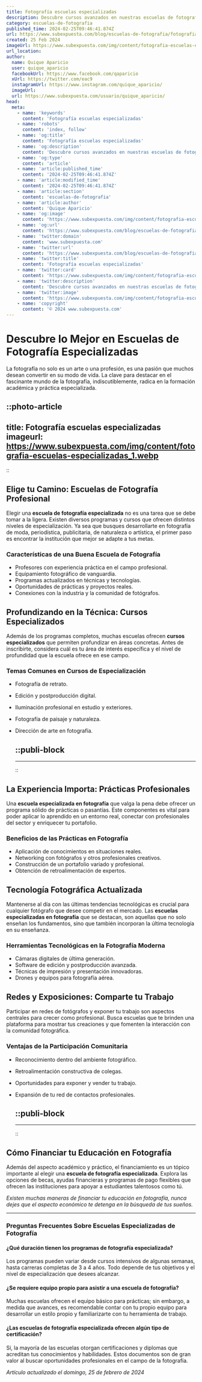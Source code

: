 ```yaml
---
title: Fotografía escuelas especializadas
description: Descubre cursos avanzados en nuestras escuelas de fotografía especializadas. Aprende de expertos y eleva tu pasión al próximo nivel.
category: escuelas-de-fotografia
published_time: 2024-02-25T09:46:41.874Z
url: https://www.subexpuesta.com/blog/escuelas-de-fotografia/fotografia-escuelas-especializadas
created: 25 Feb 2024
imageUrl: https://www.subexpuesta.com/img/content/fotografia-escuelas-especializadas_1.webp
url_location:
author:
  name: Quique Aparicio
  user: quique_aparicio
  facebookUrl: https://www.facebook.com/qaparicio
  xUrl: https://twitter.com/eac9
  instagramUrl: https://www.instagram.com/quique_aparicio/
  imageUrl: 
  url: https://www.subexpuesta.com/usuario/quique_aparicio/
head:
  meta:
    - name: 'keywords'
      content: 'Fotografía escuelas especializadas'
    - name: 'robots'
      content: 'index, follow'
    - name: 'og:title'
      content: 'Fotografía escuelas especializadas'
    - name: 'og:description'
      content: 'Descubre cursos avanzados en nuestras escuelas de fotografía especializadas. Aprende de expertos y eleva tu pasión al próximo nivel.'
    - name: 'og:type'
      content: 'article'
    - name: 'article:published_time'
      content: '2024-02-25T09:46:41.874Z'
    - name: 'article:modified_time'
      content: '2024-02-25T09:46:41.874Z'
    - name: 'article:section'
      content: 'escuelas-de-fotografia'
    - name: 'article:author'
      content: 'Quique Aparicio'
    - name: 'og:image'
      content: 'https://www.subexpuesta.com/img/content/fotografia-escuelas-especializadas_1.webp'
    - name: 'og:url'
      content: 'https://www.subexpuesta.com/blog/escuelas-de-fotografia/fotografia-escuelas-especializadas'
    - name: 'twitter:domain'
      content: 'www.subexpuesta.com'
    - name: 'twitter:url'
      content: 'https://www.subexpuesta.com/blog/escuelas-de-fotografia/fotografia-escuelas-especializadas'
    - name: 'twitter:title'
      content: 'Fotografía escuelas especializadas'
    - name: 'twitter:card'
      content: 'https://www.subexpuesta.com/img/content/fotografia-escuelas-especializadas_1.webp'
    - name: 'twitter:description'
      content: 'Descubre cursos avanzados en nuestras escuelas de fotografía especializadas. Aprende de expertos y eleva tu pasión al próximo nivel.'
    - name: 'twitter:image'
      content: 'https://www.subexpuesta.com/img/content/fotografia-escuelas-especializadas_1.webp'
    - name: 'copyright'
      content: '© 2024 www.subexpuesta.com'
---
```

# Descubre lo Mejor en Escuelas de Fotografía Especializadas

La fotografía no solo es un arte o una profesión, es una pasión que muchos desean convertir en su modo de vida. La clave para destacar en el fascinante mundo de la fotografía, indiscutiblemente, radica en la formación académica y práctica especializada. 


::photo-article
---
title: Fotografía escuelas especializadas
imageurl: https://www.subexpuesta.com/img/content/fotografia-escuelas-especializadas_1.webp
---
::


## Elige tu Camino: Escuelas de Fotografía Profesional

Elegir una **escuela de fotografía especializada** no es una tarea que se debe tomar a la ligera. Existen diversos programas y cursos que ofrecen distintos niveles de especialización. Ya sea que busques desarrollarte en fotografía de moda, periodística, publicitaria, de naturaleza o artística, el primer paso es encontrar la institución que mejor se adapte a tus metas.

### Características de una Buena Escuela de Fotografía

- Profesores con experiencia práctica en el campo profesional.
- Equipamiento fotográfico de vanguardia.
- Programas actualizados en técnicas y tecnologías.
- Oportunidades de prácticas y proyectos reales.
- Conexiones con la industria y la comunidad de fotógrafos.

## Profundizando en la Técnica: Cursos Especializados

Además de los programas completos, muchas escuelas ofrecen **cursos especializados** que permiten profundizar en áreas concretas. Antes de inscribirte, considera cuál es tu área de interés específica y el nivel de profundidad que la escuela ofrece en ese campo.

### Temas Comunes en Cursos de Especialización

- Fotografía de retrato.
- Edición y postproducción digital.
- Iluminación profesional en estudio y exteriores.
- Fotografía de paisaje y naturaleza.
- Dirección de arte en fotografía.


  ::publi-block
  ---
  ---
  ::
  
  
## La Experiencia Importa: Prácticas Profesionales

Una **escuela especializada en fotografía** que valga la pena debe ofrecer un programa sólido de prácticas o pasantías. Este componentes es vital para poder aplicar lo aprendido en un entorno real, conectar con profesionales del sector y enriquecer tu portafolio.

### Beneficios de las Prácticas en Fotografía

- Aplicación de conocimientos en situaciones reales.
- Networking con fotógrafos y otros profesionales creativos.
- Construcción de un portafolio variado y profesional.
- Obtención de retroalimentación de expertos.

## Tecnología Fotográfica Actualizada

Mantenerse al día con las últimas tendencias tecnológicas es crucial para cualquier fotógrafo que desee competir en el mercado. Las **escuelas especializadas en fotografía** que se destacan, son aquellas que no solo enseñan los fundamentos, sino que también incorporan la última tecnología en su enseñanza.

### Herramientas Tecnológicas en la Fotografía Moderna

- Cámaras digitales de última generación.
- Software de edición y postproducción avanzada.
- Técnicas de impresión y presentación innovadoras.
- Drones y equipos para fotografía aérea.

## Redes y Exposiciones: Comparte tu Trabajo

Participar en redes de fotógrafos y exponer tu trabajo son aspectos centrales para crecer como profesional. Busca escuelas que te brinden una plataforma para mostrar tus creaciones y que fomenten la interacción con la comunidad fotográfica.

### Ventajas de la Participación Comunitaria

- Reconocimiento dentro del ambiente fotográfico.
- Retroalimentación constructiva de colegas.
- Oportunidades para exponer y vender tu trabajo.
- Expansión de tu red de contactos profesionales.


  ::publi-block
  ---
  ---
  ::
  
  
## Cómo Financiar tu Educación en Fotografía

Además del aspecto académico y práctico, el financiamiento es un tópico importante al elegir una **escuela de fotografía especializada**. Explora las opciones de becas, ayudas financieras y programas de pago flexibles que ofrecen las instituciones para apoyar a estudiantes talentosos como tú.

_Existen muchas maneras de financiar tu educación en fotografía, nunca dejes que el aspecto económico te detenga en la búsqueda de tus sueños._

---

### Preguntas Frecuentes Sobre Escuelas Especializadas de Fotografía

#### ¿Qué duración tienen los programas de fotografía especializada?

Los programas pueden variar desde cursos intensivos de algunas semanas, hasta carreras completas de 3 a 4 años. Todo depende de tus objetivos y el nivel de especialización que desees alcanzar.

#### ¿Se requiere equipo propio para asistir a una escuela de fotografía?

Muchas escuelas ofrecen el equipo básico para prácticas; sin embargo, a medida que avances, es recomendable contar con tu propio equipo para desarrollar un estilo propio y familiarizarte con tu herramienta de trabajo.

#### ¿Las escuelas de fotografía especializada ofrecen algún tipo de certificación?

Sí, la mayoría de las escuelas otorgan certificaciones y diplomas que acreditan tus conocimientos y habilidades. Estos documentos son de gran valor al buscar oportunidades profesionales en el campo de la fotografía.

_Artículo actualizado el domingo, 25 de febrero de 2024_